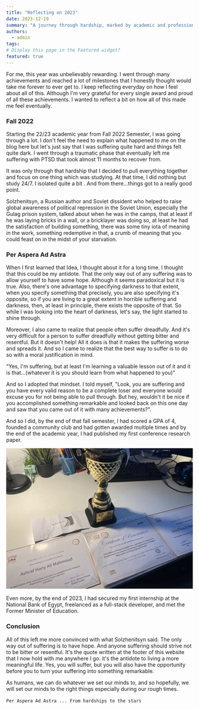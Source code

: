 ```yaml
---
title: "Reflecting on 2023"
date: 2023-12-19
summary: "A journey through hardship, marked by academic and professional achievements."
authors:
  - admin
tags: 
# Display this page in the Featured widget?
featured: true
---
```


 For me, this year was unbelievably rewarding. I went through many achievements and reached a lot of milestones that I honestly thought would take me forever to ever get to. I keep reflecting everyday on how I feel about all of this. Although I'm very grateful for every single award and proud of all these achievements. I wanted to reflect a bit on how all of this made me feel eventually. 

### Fall 2022

Starting the 22/23 academic year from Fall 2022 Semester, I was going through a lot. I don't feel the need to explain what happened to me on the blog here but let's just say that I was suffering quite hard and things felt quite dark. I went through a traumatic phase that eventually left me suffering with PTSD that took almost 11 months to recover from.

It was only through that hardship that I decided to pull everything together and focus on one thing which was studying. At that time, I did nothing but study 24/7. I isolated quite a bit . And from there...things got to a really good point. 

Solzhenitsyn, a Russian author and Soviet dissident who helped to raise global awareness of political repression in the Soviet Union, especially the Gulag prison system, talked about when he was in the camps, that at least if he was laying bricks in a wall, or a bricklayer was doing so, at least he had the satisfaction of building something, there was some tiny iota of meaning in the work, something redemptive in that, a crumb of meaning that you could feast on in the midst of your starvation. 

### Per Aspera Ad Astra

When I first learned that Idea, I thought about it for a long time. I thought that this could be my antidote. That the only way out of any suffering was to allow yourself to have some hope. Although it seems paradoxical but it is true. Also, there's one advantage to specifying darkness to that extent, when you specify something that precisely, you are also specifying it's opposite, so if you are living to a great extent in horrible suffering and darkness, then, at least in principle, there exists the opposite of that. So while I was looking into the heart of darkness, let's say, the light started to shine through. 

Moreover, I also came to realize that people often suffer dreadfully. And it's very difficult for a person to suffer dreadfully without getting bitter and resentful. But it doesn't help! All it does is that it makes the suffering worse and spreads it. And so I came to realize that the best way to suffer is to do so with a moral justification in mind. 

"Yes, I'm suffering, but at least I'm learning a valuable lesson out of it and it is that...(whatever it is you should learn from what happened to you)"

And so I adopted that mindset. I told myself, "Look, you are suffering and you have every valid reason to be a complete loser and everyone would excuse you for not being able to pull through. But hey, wouldn't it be nice if you accomplished something remarkable and looked back on this one day and saw that you came out of it with many achievements?". 

And so I did, by the end of that fall semester, I had scored a GPA of 4, founded a community club and had gotten awarded multiple times and by the end of the academic year, I had published my first conference research paper. 

![image](./IMG_4019.jpg)

Even more, by the end of 2023, I had secured my first internship at the National Bank of Egypt, freelanced as a full-stack developer, and met the Former Minister of Education. 

### Conclusion 

All of this left me more convinced with what Solzhenitsyn said. The only way out of suffering is to have hope. And anyone suffering should strive not to be bitter or resentful. It's the quote written at the footer of this website that I now hold with me anywhere I go. it's the antidote to living a more meaningful life. Yes, you will suffer, but you will also have the opportunity before you to turn your suffering into something remarkable.

As humans, we can do whatever we set our minds to, and so hopefully, we will set our minds to the right things especially during our rough times.

`Per Aspera Ad Astra ... From hardships to the stars` 